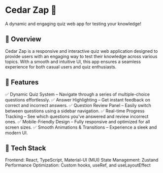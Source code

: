 # Cedar Zap 🧠
A dynamic and engaging quiz web app for testing your knowledge!


## 🌟 Overview
Cedar Zap is a responsive and interactive quiz web application designed to provide users with an engaging way to test their knowledge across various topics. With a smooth and intuitive UI, this app ensures a seamless experience for both casual users and quiz enthusiasts.

## 🚀 Features
✅ Dynamic Quiz System – Navigate through a series of multiple-choice questions effortlessly.
✅ Answer Highlighting – Get instant feedback on correct and incorrect answers.
✅ Question Review Panel – Easily switch between questions using a sidebar navigation.
✅ Real-time Progress Tracking – See which questions you've answered and review incorrect ones.
✅ Mobile-Friendly Design – Fully responsive and optimized for all screen sizes.
✅ Smooth Animations & Transitions – Experience a sleek and modern UI.

## 🎨 Tech Stack
Frontend: React, TypeScript, Material-UI (MUI)
State Management: Zustand
Performance Optimization: Custom hooks, useRef, and useLayoutEffect
